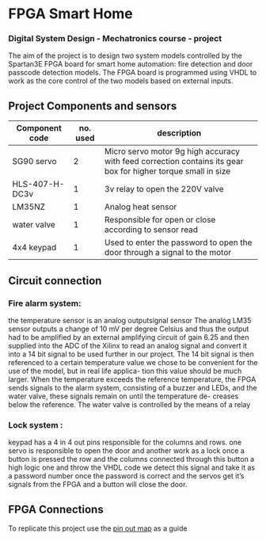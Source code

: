 # FPGA Smart Home
### Digital System Design **- Mechatronics course -**  project  
The aim of the project is to design two system models controlled by
the Spartan3E FPGA board for smart home automation: fire detection
and door passcode detection models. The FPGA board is
programmed using VHDL to work as the core control of the two models
based on external inputs.
## Project Components and sensors

| Component code |no. used | description |
| ------------- | ------------- | ------------- |
| SG90 servo |2 |Micro servo motor 9g high accuracy with feed correction contains its gear box for higher torque small in size  |
|HLS-407-H-DC3v| 1 | 3v relay to open the 220V valve|
| LM35NZ | 1 | Analog heat sensor |
| water valve| 1| Responsible for open or close according to sensor read|
| 4x4 keypad| 1| Used to enter the password to open the door through a signal to the motor|

## Circuit connection
### Fire alarm system:
the temperature sensor is an analog outputsignal sensor
The analog LM35 sensor outputs a change of 10 mV per degree
Celsius and thus the output had to be amplified by an external
amplifying circuit of gain 6.25 and then supplied into the ADC
of the Xilinx to read an analog signal and convert it into a 14
bit signal to be used further in our project. The 14 bit signal
is then referenced to a certain temperature value we chose to
be convenient for the use of the model, but in real life applica-
tion this value should be much larger. When the temperature
exceeds the reference temperature, the FPGA sends signals to
the alarm system, consisting of a buzzer and LEDs, and the
water valve, these signals remain on until the temperature de-
creases below the reference. The water valve is controlled by
the means of a relay
### Lock system :
keypad has a 4 in 4 out pins responsible for the
columns and rows. one servo is responsible to open the door and
another work as a lock
once a button is pressed the row and the columns connected
through this button a high logic one and throw the VHDL
code we detect this signal and take it as a password number
once the password is correct and the servos get it’s signals
from the FPGA and a button will close the door.
## FPGA Connections
To replicate this project use the [pin out map](https://github.com/s3dky/FPGA_Smart_Home/blob/main/pin_out_map.md) as a guide 

